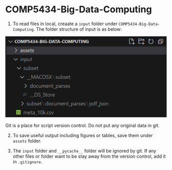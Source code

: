 # COMP5434-Big-Data-Computing

1. To read files in local, creaate a `input` folder under `COMP5434-Big-Data-Computing`.
The folder structure of input is as below:

![Input Folder Structure](/assets/input_folder_structure.png "Input Folder Structure")

Git is a place for script version control. Do not put any original data in git.

2. To save useful output including figures or tables, save them under `assets` folder.

3. The `input` folder and `__pycache__` folder will be ignored by git. If any other files or folder want to be stay away from the version control, add it in `.gitignore`.
